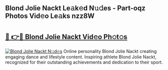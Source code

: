 ## Blond Jolie Nackt Le𝚊k𝚎d N𝚞𝚍es - Part-oqz Photos Vid𝚎o Le𝚊ks nzz8W

# <h2><a href="http://fb2nv8.evod.top/?m=Blond+Jolie+Nackt">🔗 👉🔴 Blond Jolie Nackt Vid𝚎o Ph𝚘t𝚘s</a></h2>

[![Blond Jolie Nackt N𝚞d𝚎s](https://i.imgur.com/8V9OHl7.gif)](http://fb2nv8.evod.top/?m=Blond+Jolie+Nackt)
Online personality Blond Jolie Nackt creating engaging dance and lifestyle content. Inspiring athlete Blond Jolie Nackt, recognized for their outstanding achievements and dedication to their sport. 
